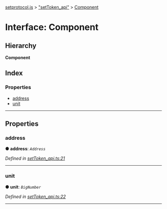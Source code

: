 [setprotocol.js](../README.md) > ["setToken_api"](../modules/_settoken_api_.md) > [Component](../interfaces/_settoken_api_.component.md)

# Interface: Component

## Hierarchy

**Component**

## Index

### Properties

* [address](_settoken_api_.component.md#address)
* [unit](_settoken_api_.component.md#unit)

---

## Properties

<a id="address"></a>

###  address

**● address**: *`Address`*

*Defined in [setToken_api.ts:21](https://github.com/SetProtocol/setProtocol.js/blob/50270c7/src/api/setToken_api.ts#L21)*

___
<a id="unit"></a>

###  unit

**● unit**: *`BigNumber`*

*Defined in [setToken_api.ts:22](https://github.com/SetProtocol/setProtocol.js/blob/50270c7/src/api/setToken_api.ts#L22)*

___

